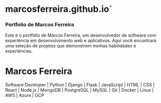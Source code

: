 # marcosferreira.github.io´

### Portfolio de Marcos Ferreira

Este é o portfólio de Marcos Ferreira, um desenvolvedor de software com experiência em
desenvolvimento web e aplicativos. Aqui você encontrará uma seleção de projetos que demonstrem minhas habilidades e experiências.

# Marcos Ferreira

Software Developer | Python | Django | Flask | JavaScript | HTML | CSS
| React | Node.js | MongoDB | PostgreSQL | MySQL | Git | Docker | Linux | AWS | Azure | GCP
